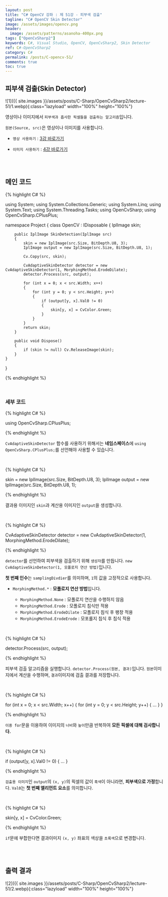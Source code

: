 ```yaml
---
layout: post
title: "C# OpenCV 강좌 : 제 51강 - 피부색 검출"
tagline: "C# OpenCV Skin Detector"
image: /assets/images/opencv.png
header:
  image: /assets/patterns/asanoha-400px.png
tags: ["OpenCvSharp2"]
keywords: C#, Visual Studio, OpenCV, OpenCvSharp2, Skin Detector
ref: C#-OpenCvSharp2
category: C#
permalink: /posts/C-opencv-51/
comments: true
toc: true
---
```


## 피부색 검출(Skin Detector)

![1]({{ site.images }}/assets/posts/C-Sharp/OpenCvSharp2/lecture-51/1.webp){:class="lazyload" width="100%" height="100%"}

영상이나 이미지에서 `피부색과 흡사한 픽셀들을 검출하는 알고리즘`입니다.  

`원본(Source, src)`은 영상이나 이미지를 사용합니다.

- `영상 사용하기` : [3강 바로가기][3강]

- `이미지 사용하기` : [4강 바로가기][4강]

<br>
<br>

## 메인 코드

{% highlight C# %}

using System;
using System.Collections.Generic;
using System.Linq;
using System.Text;
using System.Threading.Tasks;
using OpenCvSharp;
using OpenCvSharp.CPlusPlus;

namespace Project
{
    class OpenCV : IDisposable
    {
        IplImage skin;
        
        public IplImage SkinDetection(IplImage src)
        {
            skin = new IplImage(src.Size, BitDepth.U8, 3);
            IplImage output = new IplImage(src.Size, BitDepth.U8, 1);

            Cv.Copy(src, skin);

            CvAdaptiveSkinDetector detector = new CvAdaptiveSkinDetector(1, MorphingMethod.ErodeDilate);
            detector.Process(src, output);

            for (int x = 0; x < src.Width; x++)
            {
                for (int y = 0; y < src.Height; y++)
                {
                    if (output[y, x].Val0 != 0)
                    {
                        skin[y, x] = CvColor.Green;
                    }
                }
            }
            return skin;
        }
                  
        public void Dispose()
        {
            if (skin != null) Cv.ReleaseImage(skin);
        }
    }
}

{% endhighlight %}

<br>

### 세부 코드

{% highlight C# %}

using OpenCvSharp.CPlusPlus;

{% endhighlight %}

`CvAdaptiveSkinDetector` 함수를 사용하기 위해서는 **네임스페이스**에 `using OpenCvSharp.CPlusPlus;`를 선언해야 사용할 수 있습니다.

<br>

{% highlight C# %}

skin = new IplImage(src.Size, BitDepth.U8, 3);
IplImage output = new IplImage(src.Size, BitDepth.U8, 1);

{% endhighlight %}

결과용 이미지인 `skin`과 계산용 이미지인 `output`을 생성합니다.

<br>

{% highlight C# %}

CvAdaptiveSkinDetector detector = new CvAdaptiveSkinDetector(1, MorphingMethod.ErodeDilate);

{% endhighlight %}

`detector`를 선언하여 피부색을 검출하기 위해 `생성자`를 만듭니다. `new CvAdaptiveSkinDetector(1, 모폴로지 연산 방법)`입니다.

**첫 번째 인수**는 `samplingDivdier`를 의미하며, `1`의 값을 고정적으로 사용합니다.

* `MorphingMethod.*` : **모폴로지 연산 방법**입니다.

    * `MorphingMethod.None` : 모폴로지 연산을 수행하지 않음
    * `MorphingMethod.Erode` : 모폴로지 침식만 적용 
    * `MorphingMethod.ErodeDilate` : 모폴로지 침식 후 팽창 적용
    * `MorphingMethod.ErodeErode` : 모포롤지 침식 후 침식 적용

<br>

{% highlight C# %}

detector.Process(src, output);

{% endhighlight %}

피부색 검출 알고리즘을 실행합니다. `detector.Process(원본, 결과)`입니다. `원본`이미지에서 계산을 수행하며, `결과`이미지에 검출 결과를 저장합니다.

<br>

{% highlight C# %}

for (int x = 0; x < src.Width; x++)
{
    for (int y = 0; y < src.Height; y++)
    {
        ...
    }
}

{% endhighlight %}

`이중 for`문을 이용하여 이미지의 `너비`와 `높이`만큼 반복하여 **모든 픽셀에 대해 검사합니다.**

<br>

{% highlight C# %}

if (output[y, x].Val0 != 0)
{
    ...
}

{% endhighlight %}

`검출용 이미지`인 `output`의 `(x, y)`의 픽셀의 값이 `흑색`이 아니라면, **피부색으로 가정**합니다. `Val0`는 **첫 번째 엘리먼트 요소**를 의미합니다.

<br>

{% highlight C# %}

skin[y, x] = CvColor.Green;

{% endhighlight %}

`if`문에 부합한다면 결과이미지 `(x, y)` 좌표의 색상을 `초록색`으로 변경합니다.

<br>
<br>

## 출력 결과

![2]({{ site.images }}/assets/posts/C-Sharp/OpenCvSharp2/lecture-51/2.webp){:class="lazyload" width="100%" height="100%"}

[3강]: https://076923.github.io/posts/C-opencv-3/
[4강]: https://076923.github.io/posts/C-opencv-4/
